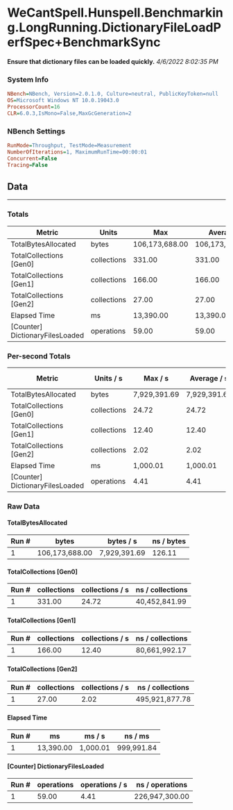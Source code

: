 ﻿# WeCantSpell.Hunspell.Benchmarking.LongRunning.DictionaryFileLoadPerfSpec+BenchmarkSync
__Ensure that dictionary files can be loaded quickly.__
_4/6/2022 8:02:35 PM_
### System Info
```ini
NBench=NBench, Version=2.0.1.0, Culture=neutral, PublicKeyToken=null
OS=Microsoft Windows NT 10.0.19043.0
ProcessorCount=16
CLR=6.0.3,IsMono=False,MaxGcGeneration=2
```

### NBench Settings
```ini
RunMode=Throughput, TestMode=Measurement
NumberOfIterations=1, MaximumRunTime=00:00:01
Concurrent=False
Tracing=False
```

## Data
-------------------

### Totals
|          Metric |           Units |             Max |         Average |             Min |          StdDev |
|---------------- |---------------- |---------------- |---------------- |---------------- |---------------- |
|TotalBytesAllocated |           bytes |  106,173,688.00 |  106,173,688.00 |  106,173,688.00 |            0.00 |
|TotalCollections [Gen0] |     collections |          331.00 |          331.00 |          331.00 |            0.00 |
|TotalCollections [Gen1] |     collections |          166.00 |          166.00 |          166.00 |            0.00 |
|TotalCollections [Gen2] |     collections |           27.00 |           27.00 |           27.00 |            0.00 |
|    Elapsed Time |              ms |       13,390.00 |       13,390.00 |       13,390.00 |            0.00 |
|[Counter] DictionaryFilesLoaded |      operations |           59.00 |           59.00 |           59.00 |            0.00 |

### Per-second Totals
|          Metric |       Units / s |         Max / s |     Average / s |         Min / s |      StdDev / s |
|---------------- |---------------- |---------------- |---------------- |---------------- |---------------- |
|TotalBytesAllocated |           bytes |    7,929,391.69 |    7,929,391.69 |    7,929,391.69 |            0.00 |
|TotalCollections [Gen0] |     collections |           24.72 |           24.72 |           24.72 |            0.00 |
|TotalCollections [Gen1] |     collections |           12.40 |           12.40 |           12.40 |            0.00 |
|TotalCollections [Gen2] |     collections |            2.02 |            2.02 |            2.02 |            0.00 |
|    Elapsed Time |              ms |        1,000.01 |        1,000.01 |        1,000.01 |            0.00 |
|[Counter] DictionaryFilesLoaded |      operations |            4.41 |            4.41 |            4.41 |            0.00 |

### Raw Data
#### TotalBytesAllocated
|           Run # |           bytes |       bytes / s |      ns / bytes |
|---------------- |---------------- |---------------- |---------------- |
|               1 |  106,173,688.00 |    7,929,391.69 |          126.11 |

#### TotalCollections [Gen0]
|           Run # |     collections | collections / s |ns / collections |
|---------------- |---------------- |---------------- |---------------- |
|               1 |          331.00 |           24.72 |   40,452,841.99 |

#### TotalCollections [Gen1]
|           Run # |     collections | collections / s |ns / collections |
|---------------- |---------------- |---------------- |---------------- |
|               1 |          166.00 |           12.40 |   80,661,992.17 |

#### TotalCollections [Gen2]
|           Run # |     collections | collections / s |ns / collections |
|---------------- |---------------- |---------------- |---------------- |
|               1 |           27.00 |            2.02 |  495,921,877.78 |

#### Elapsed Time
|           Run # |              ms |          ms / s |         ns / ms |
|---------------- |---------------- |---------------- |---------------- |
|               1 |       13,390.00 |        1,000.01 |      999,991.84 |

#### [Counter] DictionaryFilesLoaded
|           Run # |      operations |  operations / s | ns / operations |
|---------------- |---------------- |---------------- |---------------- |
|               1 |           59.00 |            4.41 |  226,947,300.00 |


